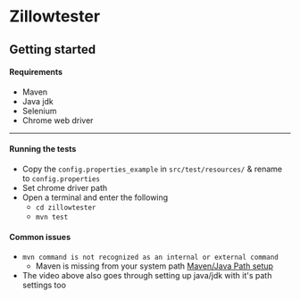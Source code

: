 # Zillowtester

## Getting started

#### Requirements
  - Maven
  - Java jdk
  - Selenium
  - Chrome web driver

---
#### Running the tests
- Copy the `config.properties_example` in `src/test/resources/` & rename to `config.properties`
- Set chrome driver path
- Open a terminal and enter the following
    - `cd zillowtester`
    - `mvn test`

#### Common issues
  - `mvn command is not recognized as an internal or external command`
    - Maven is missing from your system path [Maven/Java Path setup](https://www.youtube.com/watch?v=RfCWg5ay5B0https://www.youtube.com/watch?v=RfCWg5ay5B0)
  - The video above also goes through setting up java/jdk with it's path settings too
